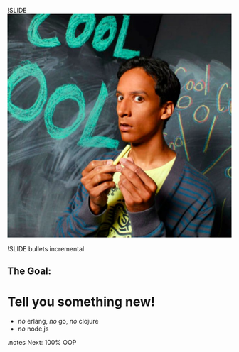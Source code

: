 !SLIDE
![Abed](abed.jpg)

!SLIDE bullets incremental
## The Goal:
# Tell you something new!
* *no* erlang, *no* go, *no* clojure
* *no* node.js

.notes Next: 100% OOP